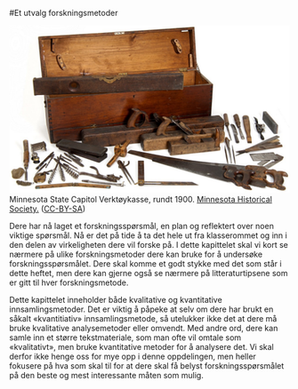 #Et utvalg forskningsmetoder

<div class="caption right medium"><img src="../images/toolbox.jpeg" alt=""><div class="caption-text">Minnesota State Capitol Verktøykasse, rundt 1900. <a href="http://www.flickr.com/photos/minnesotahistoricalsociety/5494632378/sizes/l/in/photostream/">Minnesota Historical Society.</a> (<a href="http://creativecommons.org/licenses/by-sa/2.0/deed.en">CC-BY-SA</a>)</div>

Dere har nå laget et forskningsspørsmål, en plan og reflektert over noen viktige spørsmål. Nå er det på tide å ta det hele ut fra klasserommet og inn i den delen av virkeligheten dere vil forske på. I dette kapittelet skal vi kort se nærmere på ulike forskningsmetoder dere kan bruke for å undersøke forskningsspørsmålet. Dere skal komme et godt stykke med det som står i dette heftet, men dere kan gjerne også se nærmere på litteraturtipsene som er gitt til hver forskningsmetode.

Dette kapittelet inneholder både kvalitative og kvantitative innsamlingsmetoder. Det er viktig å påpeke at selv om dere har brukt en såkalt «kvantitiativ» innsamlingsmetode, så utelukker ikke det at dere må bruke kvalitative analysemetoder eller omvendt. Med andre ord, dere kan samle inn et større tekstmateriale, som man ofte vil omtale som «kvalitativt», men bruke kvantitative metoder for å analysere det. Vi skal derfor ikke henge oss for mye opp i denne oppdelingen, men heller fokusere på hva som skal til for at dere skal få belyst forskningsspørsmålet på den beste og mest interessante måten som mulig.
